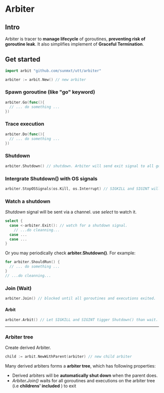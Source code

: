# Arbiter

## Intro

Arbiter is tracer to **manage lifecycle** of goroutines, **preventing risk of goroutine leak**. It also simplifies implement of **Graceful Termination**.



## Get started

```go
import arbit "github.com/sunmxt/utt/arbiter"
```

```go
arbiter := arbit.New() // new arbiter
```



### Spawn goroutine (like "go" keyword)

```go
arbiter.Go(func(){
  // ... do something ...
})
```

### Trace execution

```go
arbiter.Do(func(){
  // ... do something ...
})
```



### Shutdown

```go
arbiter.Shutdown() // shutdown. Arbiter will send exit signal to all goroutines and executions. 
```

### Intergrate Shutdown() with OS signals

```go
arbiter.StopOSSignals(os.Kill, os.Interrupt) // SIGKILL and SIGINT will tigger Shutdown().
```

### Watch a shutdown

*Shutdown* signal will be sent via a channel. use *select* to watch it.

```go
select {
  case <-arbiter.Exit(): // watch for a shutdown signal.
    // ...do cleanning...
  case ...
  case ...
}
```

Or you may periodically check **arbiter.Shutdown()**. For example: 

```go
for arbiter.ShouldRun() {
  // ... do something ...
}
// ...do cleanning...
```



### Join (Wait)

```go
arbiter.Join() // blocked until all goroutines and executions exited.
```

#### Arbit

```go
arbiter.Arbit() // Let SIGKILL and SIGINT tigger Shutdown() than wait.
```

---

### Arbiter tree

Create derived Arbiter.

```go
child := arbit.NewWithParent(arbiter) // new child arbiter
```

Many derived arbiters forms a **arbiter tree**, which has following properties:

- Derived arbiters will be **automatically shut down** when the parent does.
- *Arbiter.Join()* waits for all goroutines and executions on the arbiter tree (i.e **childrens' included** ) to exit

